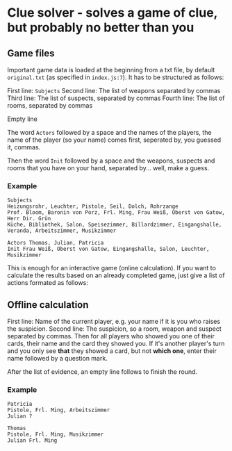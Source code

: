 # Clue solver - solves a game of clue, but probably no better than you

## Game files

Important game data is loaded at the beginning from a txt file, by default `original.txt` (as specified in `index.js:7`).
It has to be structured as follows:

First line: `Subjects`
Second line: The list of weapons separated by commas
Third line: The list of suspects, separated by commas
Fourth line: The list of rooms, separated by commas

Empty line

The word `Actors` followed by a space and the names of the players, the name of the player (so your name) comes first, seperated by, you guessed it, commas.

Then the word `Init` followed by a space and the weapons, suspects and rooms that you have on your hand, separated by... well, make a guess.

### Example

```
Subjects
Heizungsrohr, Leuchter, Pistole, Seil, Dolch, Rohrzange
Prof. Bloom, Baronin von Porz, Frl. Ming, Frau Weiß, Oberst von Gatow, Herr Dir. Grün
Küche, Bibliothek, Salon, Speisezimmer, Billardzimmer, Eingangshalle, Veranda, Arbeitszimmer, Musikzimmer

Actors Thomas, Julian, Patricia
Init Frau Weiß, Oberst von Gatow, Eingangshalle, Salon, Leuchter, Musikzimmer
```

This is enough for an interactive game (online calculation). If you want to calculate the results based on an already completed game, just give a list of actions formated as follows:

## Offline calculation

First line: Name of the current player, e.g. your name if it is you who raises the suspicion.
Second line: The suspicion, so a room, weapon and suspect separated by commas.
Then for all players who showed you one of their cards, their name and the card they showed you. If it's another player's turn and you only see **that** they showed a card, but not **which one**, enter their name followed by a question mark.

After the list of evidence, an empty line follows to finish the round.

### Example

```
Patricia
Pistole, Frl. Ming, Arbeitszimmer
Julian ?

Thomas
Pistole, Frl. Ming, Musikzimmer
Julian Frl. Ming
```

